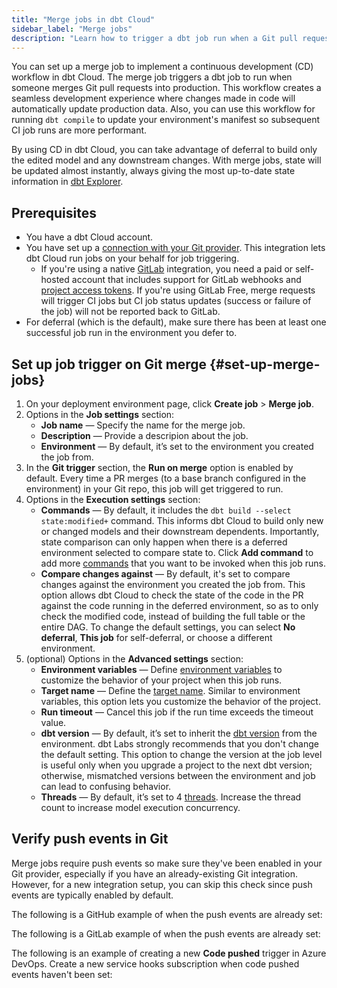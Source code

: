 ```yaml
---
title: "Merge jobs in dbt Cloud"
sidebar_label: "Merge jobs"
description: "Learn how to trigger a dbt job run when a Git pull request merges."
---
```



You can set up a merge job to implement a continuous development (CD) workflow in dbt Cloud. The merge job triggers a dbt job to run when someone merges Git pull requests into production. This workflow creates a seamless development experience where changes made in code will automatically update production data. Also, you can use this workflow for running `dbt compile` to update your environment's manifest so subsequent CI job runs are more performant.

By using CD in dbt Cloud, you can take advantage of deferral to build only the edited model and any downstream changes. With merge jobs, state will be updated almost instantly, always giving the most up-to-date state information in [dbt Explorer](/docs/collaborate/explore-projects).

## Prerequisites
- You have a dbt Cloud account. 
- You have set up a [connection with your Git provider](/docs/cloud/git/git-configuration-in-dbt-cloud). This integration lets dbt Cloud run jobs on your behalf for job triggering.
   - If you're using a native [GitLab](/docs/cloud/git/connect-gitlab) integration, you need a paid or self-hosted account that includes support for GitLab webhooks and [project access tokens](https://docs.gitlab.com/ee/user/project/settings/project_access_tokens.html). If you're using GitLab Free, merge requests will trigger CI jobs but CI job status updates (success or failure of the job) will not be reported back to GitLab.
- For deferral (which is the default), make sure there has been at least one successful job run in the environment you defer to.

## Set up job trigger on Git merge {#set-up-merge-jobs}

1. On your deployment environment page, click **Create job** > **Merge job**. 
1. Options in the **Job settings** section:
    - **Job name** &mdash; Specify the name for the merge job.
    - **Description** &mdash; Provide a descripion about the job. 
    - **Environment** &mdash; By default, it’s set to the environment you created the job from.
1. In the **Git trigger** section, the **Run on merge** option is enabled by default. Every time a PR merges (to a base
branch configured in the environment) in your Git repo, this job will get triggered to run. 
1. Options in the **Execution settings** section:
    - **Commands** &mdash; By default, it includes the `dbt build --select state:modified+` command. This informs dbt Cloud to build only new or changed models and their downstream dependents. Importantly, state comparison can only happen when there is a deferred environment selected to compare state to. Click **Add command** to add more [commands](/docs/deploy/job-commands) that you want to be invoked when this job runs.
    - **Compare changes against** &mdash; By default, it's set to compare changes against the environment you created the job from. This option allows dbt Cloud to check the state of the code in the PR against the code running in the deferred environment, so as to only check the modified code, instead of building the full table or the entire DAG. To change the default settings, you can select **No deferral**, **This job** for self-deferral, or choose a different environment. 
1. (optional) Options in the **Advanced settings** section: 
    - **Environment variables** &mdash; Define [environment variables](/docs/build/environment-variables) to customize the behavior of your project when this job runs.
    - **Target name** &mdash; Define the [target name](/docs/build/custom-target-names). Similar to environment variables, this option lets you customize the behavior of the project. 
    - **Run timeout** &mdash; Cancel this job if the run time exceeds the timeout value.
    - **dbt version** &mdash; By default, it’s set to inherit the [dbt version](/docs/dbt-versions/core) from the environment. dbt Labs strongly recommends that you don't change the default setting. This option to change the version at the job level is useful only when you upgrade a project to the next dbt version; otherwise, mismatched versions between the environment and job can lead to confusing behavior.
    - **Threads** &mdash; By default, it’s set to 4 [threads](/docs/core/connect-data-platform/connection-profiles#understanding-threads). Increase the thread count to increase model execution concurrency.

<Lightbox src="/img/docs/dbt-cloud/using-dbt-cloud/example-create-merge-job.png" title="Example of creating a merge job"/>

## Verify push events in Git

Merge jobs require push events so make sure they've been enabled in your Git provider, especially if you have an already-existing Git integration. However, for a new integration setup, you can skip this check since push events are typically enabled by default. 

<Expandable alt_header="GitHub example" >

The following is a GitHub example of when the push events are already set: 

<Lightbox src="/img/docs/dbt-cloud/using-dbt-cloud/example-github-push-events.png" title="Example of the Pushes option enabled in the GitHub settings"/>

</Expandable>

<Expandable alt_header="GitLab example" >

The following is a GitLab example of when the push events are already set:

<Lightbox src="/img/docs/dbt-cloud/using-dbt-cloud/example-gitlab-push-events.png" title="Example of the Push events option enabled in the GitLab settings"/>

</Expandable>

<Expandable alt_header="Azure DevOps example" >

The following is an example of creating a new **Code pushed** trigger in Azure DevOps. Create a new service hooks subscription when code pushed events haven't been set: 

<Lightbox src="/img/docs/dbt-cloud/using-dbt-cloud/example-azuredevops-new-event.png" title="Example of creating a new trigger to push events in Azure Devops"/>

</Expandable>